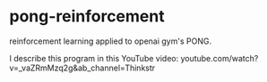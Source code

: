 # pong-reinforcement
reinforcement learning applied to openai gym's PONG. 

I describe this program in this YouTube video:
youtube.com/watch?v=_vaZRmMzq2g&ab_channel=Thinkstr
